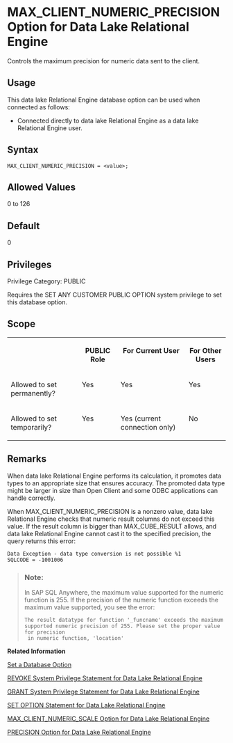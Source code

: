 <!-- loioa63d9ba884f21015bfd5986a27e438fb -->

# MAX\_CLIENT\_NUMERIC\_PRECISION Option for Data Lake Relational Engine

Controls the maximum precision for numeric data sent to the client.



<a name="loioa63d9ba884f21015bfd5986a27e438fb__section_d3p_24q_znb"/>

## Usage

This data lake Relational Engine database option can be used when connected as follows:

-   Connected directly to data lake Relational Engine as a data lake Relational Engine user.



<a name="loioa63d9ba884f21015bfd5986a27e438fb__section_zx3_g24_hrb"/>

## Syntax

```
MAX_CLIENT_NUMERIC_PRECISION = <value>;
```



<a name="loioa63d9ba884f21015bfd5986a27e438fb__iq_refso_714"/>

## Allowed Values

0 to 126



<a name="loioa63d9ba884f21015bfd5986a27e438fb__iq_refso_715"/>

## Default

0



<a name="loioa63d9ba884f21015bfd5986a27e438fb__section_k3c_gxb_3qb"/>

## Privileges

Privilege Category: PUBLIC

Requires the SET ANY CUSTOMER PUBLIC OPTION system privilege to set this database option.



<a name="loioa63d9ba884f21015bfd5986a27e438fb__iq_refso_716"/>

## Scope


<table>
<tr>
<th valign="top">

 

</th>
<th valign="top">

PUBLIC Role

</th>
<th valign="top">

For Current User

</th>
<th valign="top">

For Other Users

</th>
</tr>
<tr>
<td valign="top">

Allowed to set permanently?

</td>
<td valign="top">

Yes

</td>
<td valign="top">

Yes

</td>
<td valign="top">

Yes

</td>
</tr>
<tr>
<td valign="top">

Allowed to set temporarily?

</td>
<td valign="top">

Yes

</td>
<td valign="top">

Yes \(current connection only\)

</td>
<td valign="top">

No

</td>
</tr>
</table>



<a name="loioa63d9ba884f21015bfd5986a27e438fb__iq_refso_717"/>

## Remarks

When data lake Relational Engine performs its calculation, it promotes data types to an appropriate size that ensures accuracy. The promoted data type might be larger in size than Open Client and some ODBC applications can handle correctly.

When MAX\_CLIENT\_NUMERIC\_PRECISION is a nonzero value, data lake Relational Engine checks that numeric result columns do not exceed this value. If the result column is bigger than MAX\_CUBE\_RESULT allows, and data lake Relational Engine cannot cast it to the specified precision, the query returns this error:

```
Data Exception - data type conversion is not possible %1
SQLCODE = -1001006
```

> ### Note:  
> In SAP SQL Anywhere, the maximum value supported for the numeric function is 255. If the precision of the numeric function exceeds the maximum value supported, you see the error:
> 
> ```
> The result datatype for function '_funcname' exceeds the maximum 
> supported numeric precision of 255. Please set the proper value for precision
>  in numeric function, 'location'
> ```

**Related Information**  


[Set a Database Option](set-a-database-option-0dcb893.md "You set options with the SET OPTION statement.")

[REVOKE System Privilege Statement for Data Lake Relational Engine](../080-sql-statements/revoke-system-privilege-statement-for-data-lake-relational-engine-a3eadda.md "Removes specific system privileges from specific users and the right to administer the privilege.")

[GRANT System Privilege Statement for Data Lake Relational Engine](../080-sql-statements/grant-system-privilege-statement-for-data-lake-relational-engine-a3dfcb0.md "Grants specific system privileges to users or roles, with or without administrative rights.")

[SET OPTION Statement for Data Lake Relational Engine](../080-sql-statements/set-option-statement-for-data-lake-relational-engine-a625da7.md "Changes options that affect the behavior of the database and its compatibility with Transact-SQL. Setting the value of an option can change the behavior for all users or an individual user, in either a temporary or permanent scope.")

[MAX\_CLIENT\_NUMERIC\_SCALE Option for Data Lake Relational Engine](max-client-numeric-scale-option-for-data-lake-relational-engine-a63dca6.md "Controls the maximum scale for numeric data sent to the client.")

[PRECISION Option for Data Lake Relational Engine](precision-option-for-data-lake-relational-engine-a648b25.md "Specifies the maximum number of digits in the result of any decimal arithmetic, for queries on the catalog store only.")

